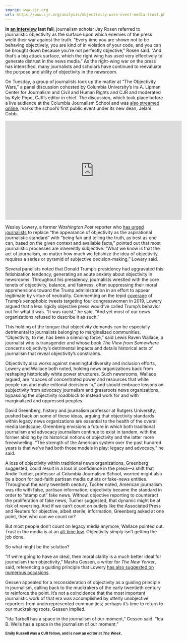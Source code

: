 ```yaml
---
source: www.cjr.org
url: https://www.cjr.org/analysis/objectivity-wars-event-media-trust.php
---
```


**In [an interview](https://www.nytimes.com/2021/11/12/podcasts/transcript-ezra-klein-show-jay-rosen.html)** **last fall**, journalism scholar Jay Rosen referred to journalistic objectivity as the surface upon which enemies of the press wield their war against the truth. “Every time you are shown not to be behaving objectively, you are kind of in violation of your code, and you can be brought down because you’re not perfectly objective,” Rosen said. “And that’s a big attack surface, which the right wing has used very effectively to generate distrust in the news media.” As the right-wing war on the press has intensified, many journalists and scholars have continued to reevaluate the purpose and utility of objectivity in the newsroom.

On Tuesday, a group of journalists took up the matter at “The Objectivity Wars,” a panel discussion cohosted by Columbia University’s Ira A. Lipman Center for Journalism and Civil and Human Rights and CJR and moderated by Kyle Pope, CJR’s editor in chief. The discussion, which took place before a live audience at the Columbia Journalism School and was [also streamed online](https://www.youtube.com/watch?v=GS0G97eEKb4), marks the school’s first public event under its new dean, Jelani Cobb. 

<iframe title="YouTube video player" src="https://www.youtube.com/embed/GS0G97eEKb4" width="560" height="315" frameborder="0" allowfullscreen="allowfullscreen"></iframe>

Wesley Lowery, a former _Washington Post_ reporter who [has urged journalists](https://www.nytimes.com/2020/06/23/opinion/objectivity-black-journalists-coronavirus.html) to replace “the appearance of objectivity as the aspirational journalistic standard” with “being fair and telling the truth, as best as one can, based on the given context and available facts,” pointed out that most journalistic processes are inherently subjective. “What we know is that the act of journalism, no matter how much we fetishize the idea of objectivity, requires a series or pyramid of subjective decision-making,” Lowery said.

Several panelists noted that Donald Trump’s presidency had aggravated this fetishization tendency, generating an acute anxiety about objectivity in newsrooms. Throughout his presidency, journalists wrestled with the core tenets of objectivity, balance, and fairness, often suppressing their moral apprehensions toward the Trump administration in an effort to appear legitimate by virtue of neutrality. Commenting on the tepid [coverage](https://www.nytimes.com/2019/07/14/us/politics/trump-twitter-squad-congress.html) of Trump’s xenophobic tweets targeting four congresswomen in 2019, Lowery argued that a less rigidly objective press would’ve called Trump’s behavior out for what it was. “It was racist,” he said. “And yet most of our news organizations refused to describe it as such.”

This holding of the tongue that objectivity demands can be especially detrimental to journalists belonging to marginalized communities. “Objectivity, to me, has been a silencing force,” said Lewis Raven Wallace, a journalist who is transgender and whose book _The View from Somewhere_ concerns objectivity’s detrimental impacts and details historical acts of journalism that reveal objectivity’s constraints. 

Objectivity also works against meaningful diversity and inclusion efforts, Lowery and Wallace both noted, holding news organizations back from reshaping historically white power structures. Such newsrooms, Wallace argued, are “spaces of concentrated power and resources that white people run and make editorial decisions in,” and should embrace lessons on subjectivity from advocacy journalism and grassroots news organizations, bypassing the objectivity roadblock to instead work for and with marginalized and oppressed peoples.

David Greenberg, history and journalism professor at Rutgers University, pushed back on some of these ideas, arguing that objectivity standards within legacy news organizations are essential to the health of the overall media landscape. Greenberg envisions a future in which both traditional journalism and advocacy journalism continue to exist in tandem, with the former abiding by its historical notions of objectivity and the latter more freewheeling. “The strength of the American system over the past hundred years is that we’ve had both those models in play: legacy and advocacy,” he said. 

A loss of objectivity within traditional news organizations, Greenberg suggested, could result in a loss in confidence in the press—a shift that Andie Tucher, professor at Columbia Journalism School, worried might also be a boon for bad-faith partisan media outlets or fake-news entities. Throughout the early twentieth century, Tucher noted, American journalism was rife with false, partisan information; objectivity became the standard in order to “stamp out” fake news. Without objective reporting to counteract the proliferation of fake news, Tucher suggested, that dynamic might be at risk of reversing. And if we can’t count on outlets like the Associated Press and Reuters for objective, albeit sterile, information, Greenberg asked at one point, then who can we count on?

But most people don’t count on legacy media anymore, Wallace pointed out. Trust in the media is at an [all-time low](https://www.axios.com/2022/07/08/news-republicans-democrats-trust-partisanship). Objectivity simply isn’t getting the job done. 

So what might be the solution?

“If we’re going to have an ideal, then moral clarity is a much better ideal for journalism than objectivity,” Masha Gessen, a writer for _The New Yorker_, said, referencing a guiding principle that Lowery [has also suggested on numerous occasions](https://www.newyorker.com/news/our-columnists/why-are-some-journalists-afraid-of-moral-clarity). 

Gessen appealed for a reconsideration of objectivity as a guiding principle in journalism, calling back to the muckrakers of the early twentieth century to reinforce the point. It’s not a coincidence that the most important journalistic work of that era was accomplished by utterly unobjective reporters from underrepresented communities; perhaps it’s time to return to our muckraking roots, Gessen implied.

“Ida Tarbell has a space in the journalism of our moment,” Gessen said. “Ida B. Wells has a space in the journalism of our moment.”

<small><strong>Emily Russell was a CJR fellow, and is now an editor at <i>The Week</i>.</strong></small>
